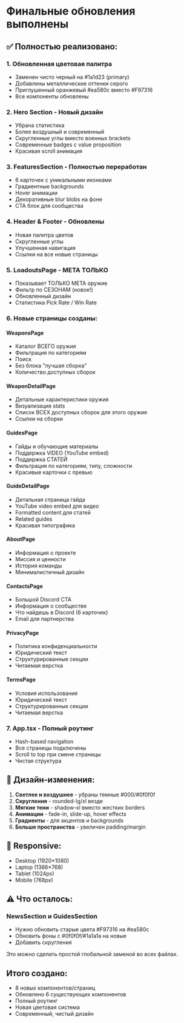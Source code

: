 # Финальные обновления выполнены

## ✅ Полностью реализовано:

### 1. **Обновленная цветовая палитра**
   - Заменен чисто черный на #1a1d23 (primary)
   - Добавлены металлические оттенки серого
   - Приглушенный оранжевый #ea580c вместо #F97316
   - Все компоненты обновлены

### 2. **Hero Section - Новый дизайн**
   - Убрана статистика
   - Более воздушный и современный
   - Скругленные углы вместо военных brackets
   - Современные badges с value proposition
   - Красивая scroll анимация

### 3. **FeaturesSection - Полностью переработан**
   - 6 карточек с уникальными иконками
   - Градиентные backgrounds
   - Hover анимации
   - Декоративные blur blobs на фоне
   - CTA блок для сообщества

### 4. **Header & Footer - Обновлены**
   - Новая палитра цветов
   - Скругленные углы
   - Улучшенная навигация
   - Ссылки на все новые страницы

### 5. **LoadoutsPage - META ТОЛЬКО**
   - Показывает ТОЛЬКО META оружие
   - Фильтр по СЕЗОНАМ (новое!)
   - Обновленный дизайн
   - Статистика Pick Rate / Win Rate

### 6. **Новые страницы созданы:**

#### **WeaponsPage**
   - Каталог ВСЕГО оружия
   - Фильтрация по категориям
   - Поиск
   - Без блока "лучшая сборка"
   - Количество доступных сборок

#### **WeaponDetailPage**
   - Детальные характеристики оружия
   - Визуализация stats
   - Список ВСЕХ доступных сборок для этого оружия
   - Ссылки на сборки

#### **GuidesPage**
   - Гайды и обучающие материалы
   - Поддержка VIDEO (YouTube embed)
   - Поддержка СТАТЕЙ
   - Фильтрация по категориям, типу, сложности
   - Красивые карточки с превью

#### **GuideDetailPage**
   - Детальная страница гайда
   - YouTube video embed для видео
   - Formatted content для статей
   - Related guides
   - Красивая типографика

#### **AboutPage**
   - Информация о проекте
   - Миссия и ценности
   - История команды
   - Минималистичный дизайн

#### **ContactsPage**
   - Большой Discord CTA
   - Информация о сообществе
   - Что найдешь в Discord (6 карточек)
   - Email для партнерства

#### **PrivacyPage**
   - Политика конфиденциальности
   - Юридический текст
   - Структурированные секции
   - Читаемая верстка

#### **TermsPage**
   - Условия использования
   - Юридический текст
   - Структурированные секции
   - Читаемая верстка

### 7. **App.tsx - Полный роутинг**
   - Hash-based navigation
   - Все страницы подключены
   - Scroll to top при смене страницы
   - Чистая структура

## 🎨 Дизайн-изменения:

1. **Светлее и воздушнее** - убраны темные #000/#0f0f0f
2. **Скругления** - rounded-lg/xl везде
3. **Мягкие тени** - shadow-xl вместо жестких borders
4. **Анимации** - fade-in, slide-up, hover effects
5. **Градиенты** - для акцентов и backgrounds
6. **Больше пространства** - увеличен padding/margin

##  📱 Responsive:
   - Desktop (1920×1080)
   - Laptop (1366×768) 
   - Tablet (1024px)
   - Mobile (768px)

## ⚠️ Что осталось:

### NewsSection и GuidesSection
- Нужно обновить старые цвета #F97316 на #ea580c
- Обновить фоны с #0f0f0f/#1a1a1a на новые
- Добавить скругления

Это можно сделать простой глобальной заменой во всех файлах.

## Итого создано:
- 8 новых компонентов/страниц
- Обновлено 6 существующих компонентов
- Полный роутинг
- Новая цветовая система
- Современный, чистый дизайн
